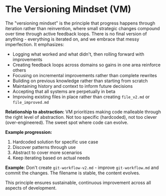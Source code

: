 # The Versioning Mindset (VM)

The "versioning mindset" is the principle that progress happens through iteration rather than reinvention, where small strategic changes compound over time through active feedback loops. There is no final version of anything - everything is iterated on, and we embrace that messy imperfection. It emphasizes:

- Logging what worked and what didn't, then rolling forward with improvements
- Creating feedback loops across domains so gains in one area reinforce others
- Focusing on incremental improvements rather than complete rewrites
- Building on previous knowledge rather than starting from scratch
- Maintaining history and context to inform future decisions
- Accepting that all systems are perpetually in beta
- Improving existing files in place rather than creating `file_v2.md` or `file_improved.md`

**Relationship to abstraction:**
VM prioritizes making code malleable through the right level of abstraction. Not too specific (hardcoded), not too clever (over-engineered). The sweet spot where code can evolve.

**Example progression:**
1. Hardcoded solution for specific use case
2. Discover patterns through use
3. Abstract to cover more scenarios
4. Keep iterating based on actual needs

**Example**: Don't create `git-workflow-v2.md` - improve `git-workflow.md` and commit the changes. The filename is stable, the content evolves.

This principle ensures sustainable, continuous improvement across all aspects of development.
